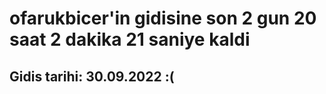 # ofarukbicer'in gidisine son 2 gun 20 saat 2 dakika 21 saniye kaldi

## Gidis tarihi: 30.09.2022 :(